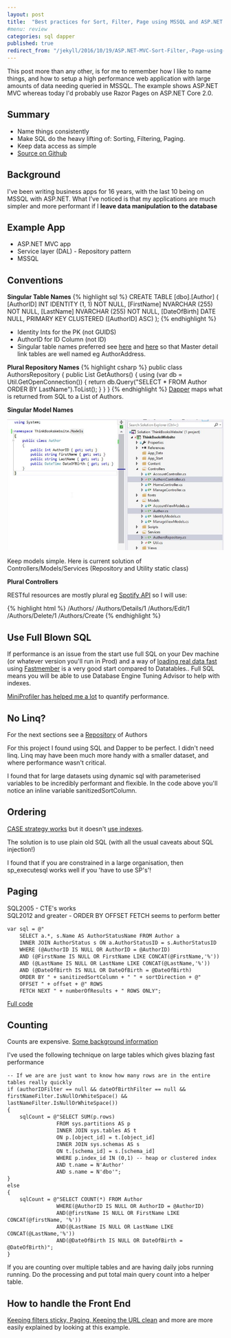 ```yaml
---
layout: post
title:  "Best practices for Sort, Filter, Page using MSSQL and ASP.NET MVC"
#menu: review
categories: sql dapper
published: true
redirect_from: "/jekyll/2016/10/19/ASP.NET-MVC-Sort-Filter,-Page-using-SQL.html"
---
```


This post more than any other, is for me to remember how I like to name things, and how to setup a high performance web application with large amounts of data needing queried in MSSQL. The example shows ASP.NET MVC whereas today I'd probably use Razor Pages on ASP.NET Core 2.0.

## Summary
* Name things consistently 
* Make SQL do the heavy lifting of: Sorting, Filtering, Paging.  
* Keep data access as simple
* [Source on Github](https://github.com/djhmateer/thinkbooks)

## Background
I've been writing business apps for 16 years, with the last 10 being on MSSQL with ASP.NET.  What I've noticed is that my applications are much simpler and more performant if I **leave data manipulation to the database**

## Example App
* ASP.NET MVC app
* Service layer (DAL) - Repository pattern
* MSSQL 
 
## Conventions
**Singular Table Names**
{% highlight sql %}
CREATE TABLE [dbo].[Author] (
    [AuthorID]    INT            IDENTITY (1, 1) NOT NULL,
    [FirstName]   NVARCHAR (255) NOT NULL,
    [LastName]    NVARCHAR (255) NOT NULL,
    [DateOfBirth] DATE           NULL,
    PRIMARY KEY CLUSTERED ([AuthorID] ASC)
);
{% endhighlight %}

* Identity Ints for the PK (not GUIDS)
* AuthorID for ID Column (not ID) 
* Singular table names preferred see [here](http://stackoverflow.com/a/809018/26086) and [here](http://stackoverflow.com/a/5841297/26086)
 so that Master detail link tables are well named eg AuthorAddress. 

**Plural Repository Names**
{% highlight csharp %}
public class AuthorsRepository
{
    public List<Author> GetAuthors()
    {
        using (var db = Util.GetOpenConnection())
        {
            return db.Query<Author>("SELECT * FROM Author ORDER BY LastName").ToList();
        }
    }
}
{% endhighlight %}
[Dapper](https://github.com/StackExchange/dapper-dot-net) maps what is returned from SQL to a List of Authors.

**Singular Model Names**

![Cows](/assets/VSThinkBooks.jpg)
<p>Keep models simple.  Here is current solution of Controllers/Models/Services (Repository and Utility static class)</p>

**Plural Controllers**

RESTful resources are mostly plural eg [Spotify API](https://developer.spotify.com/web-api/endpoint-reference/) so I will use:

{% highlight html %}
/Authors/
/Authors/Details/1
/Authors/Edit/1
/Authors/Delete/1
/Authors/Create
{% endhighlight %}

## Use Full Blown SQL
If performance is an issue from the start use full SQL on your Dev machine (or whatever version you'll run in Prod) and a way of [loading real data fast](https://github.com/djhmateer/TwitterFullImporter/blob/master/SQLBulkCopyDemo/Program.cs) using [Fastmember](https://github.com/mgravell/fast-member) is a very good start compared to Datatables.. Full SQL means you will be able to use Database Engine Tuning Advisor to help with indexes.

[MiniProfiler has helped me a lot](/miniprofiler/2016/11/01/MiniProfiler.html) to quantify performance.

## No Linq? 
For the next sections see a [Repository](https://github.com/djhmateer/thinkbooks/blob/master/ThinkBooksWebsite/Services/AuthorsRepository.cs) of Authors

For this project I found using SQL and Dapper to be perfect. I didn't need linq. Linq may have been much more handy with a smaller dataset, and where performance wasn't critical.

I found that for large datasets using dynamic sql with parameterised variables to be incredibly performant and flexible. In the code above you'll notice an inline variable sanitizedSortColumn. 

## Ordering
[CASE strategy works](https://dba.stackexchange.com/a/9115/29091) but it doesn't [use indexes](https://stackoverflow.com/questions/1497181/sql-server-doesnt-use-index-in-stored-procedure). 

The solution is to use plain old SQL (with all the usual caveats about SQL injection!)

I found that if you are constrained in a large organisation, then sp_executesql works well if you 'have to use SP's'!

## Paging
SQL2005 - CTE's works  
SQL2012 and greater - ORDER BY OFFSET FETCH seems to perform better 

```
var sql = @"
	SELECT a.*, s.Name AS AuthorStatusName FROM Author a
	INNER JOIN AuthorStatus s ON a.AuthorStatusID = s.AuthorStatusID
	WHERE (@AuthorID IS NULL OR AuthorID = @AuthorID)
	AND (@FirstName IS NULL OR FirstName LIKE CONCAT(@FirstName,'%'))
	AND (@LastName IS NULL OR LastName LIKE CONCAT(@LastName,'%'))
	AND (@DateOfBirth IS NULL OR DateOfBirth = @DateOfBirth)
	ORDER BY " + sanitizedSortColumn + " " + sortDirection + @"
	OFFSET " + offset + @" ROWS 
	FETCH NEXT " + numberOfResults + " ROWS ONLY";
```

[Full code](https://github.com/djhmateer/thinkbooks/blob/master/ThinkBooksWebsite/Services/AuthorsRepository.cs)


## Counting
Counts are expensive. [Some background information](http://www.sqlservercentral.com/blogs/spaghettidba/2015/05/18/counting-the-number-of-rows-in-a-table/) 

I've used the following technique on large tables which gives blazing fast performance

```
-- If we are are just want to know how many rows are in the entire tables really quickly
if (authorIDFilter == null && dateOfBirthFilter == null && firstNameFilter.IsNullOrWhiteSpace() && lastNameFilter.IsNullOrWhiteSpace())
{
	sqlCount = @"SELECT SUM(p.rows)
				FROM sys.partitions AS p
				INNER JOIN sys.tables AS t
				ON p.[object_id] = t.[object_id]
				INNER JOIN sys.schemas AS s
				ON t.[schema_id] = s.[schema_id]
				WHERE p.index_id IN (0,1) -- heap or clustered index
				AND t.name = N'Author'
				AND s.name = N'dbo'";
}
else
{
	sqlCount = @"SELECT COUNT(*) FROM Author
				WHERE(@AuthorID IS NULL OR AuthorID = @AuthorID)
				AND(@firstName IS NULL OR FirstName LIKE CONCAT(@firstName, '%'))
				AND(@LastName IS NULL OR LastName LIKE CONCAT(@LastName,'%'))
				AND(@DateOfBirth IS NULL OR DateOfBirth = @DateOfBirth)";
}
```

If you are counting over multiple tables and are having daily jobs running running.  Do the processing and put total main query count into a helper table.

## How to handle the Front End
[Keeping filters sticky, Paging, Keeping the URL clean](https://github.com/djhmateer/thinkbooks/blob/master/ThinkBooksWebsite/Controllers/AuthorsController.cs) and more are more easily explained by looking at this example.